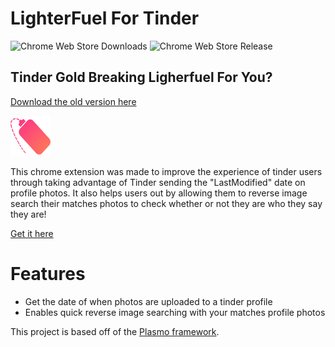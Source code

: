 # LighterFuel For Tinder
![Chrome Web Store Downloads](https://img.shields.io/chrome-web-store/users/bmcnbhnpmbkcpkhnmknmnkgdeodfljnc)
![Chrome Web Store Release](https://img.shields.io/chrome-web-store/v/bmcnbhnpmbkcpkhnmknmnkgdeodfljnc)

## Tinder Gold Breaking Ligherfuel For You?

[Download the old version here](https://github.com/Acorn221/LighterFuel-For-Tinder/releases/tag/v1.3)

![LighterFuel Logo](https://raw.githubusercontent.com/Acorn221/LighterFuel-For-Tinder/d8d8e70551d571790dfbd50326293209f05d5df8/assets/icon.png)

This chrome extension was made to improve the experience of tinder users through taking advantage of Tinder sending the "LastModified" date on profile photos.
It also helps users out by allowing them to reverse image search their matches photos to check whether or not they are who they say they are!

[Get it here](https://chrome.google.com/webstore/detail/lighterfuel-for-tinder/bmcnbhnpmbkcpkhnmknmnkgdeodfljnc?hl=en-GB)

# Features

- Get the date of when photos are uploaded to a tinder profile
- Enables quick reverse image searching with your matches profile photos


This project is based off of the [Plasmo framework](https://docs.plasmo.com/).
